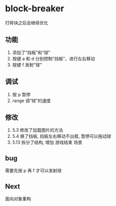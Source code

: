 # block-breaker
打砖块之后会继续优化
## 功能
1. 添加了“挡板”和“球”
2. 按键 a 和 d 分别控制“挡板”，进行左右移动
3. 按键 f 发射“球”
## 调试
1. 按 p 暂停
2. range 调“球”的速度
## 修改
1. 5.3 修改了加载图片的方法
2. 5.4 换了挡板, 挡板左右移动不出框, 暂停可以拖动球
3. 5.13 拆分了结构, 增加 游戏结束 场景
## bug
需要先按 p 再 f 才可以发射球
## Next
面向对象重构
